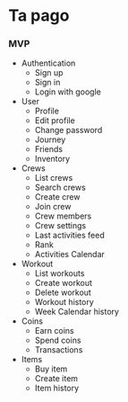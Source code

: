 # Ta pago

### MVP

- Authentication
  - Sign up
  - Sign in
  - Login with google
- User
  - Profile
  - Edit profile
  - Change password
  - Journey
  - Friends
  - Inventory
- Crews
  - List crews
  - Search crews
  - Create crew
  - Join crew
  - Crew members
  - Crew settings
  - Last activities feed
  - Rank
  - Activities Calendar
- Workout
  - List workouts
  - Create workout
  - Delete workout
  - Workout history
  - Week Calendar history
- Coins
  - Earn coins
  - Spend coins
  - Transactions
- Items
  - Buy item
  - Create item
  - Item history
